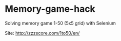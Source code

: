 # Memory-game-hack
Solving memory game 1-50 (5x5 grid) with Selenium

Site: http://zzzscore.com/1to50/en/
